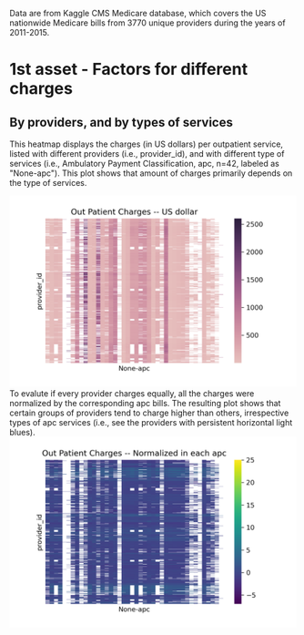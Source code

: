 Data are from Kaggle CMS Medicare database, which covers the US nationwide Medicare bills from 3770 unique providers during the years of 2011-2015. 
# 1st asset - Factors for different charges
## By providers, and by types of services
This heatmap displays the charges (in US dollars) per outpatient service, listed with different providers (i.e., provider_id), and with different type of services (i.e., Ambulatory Payment Classification, apc, n=42, labeled as "None-apc"). This plot shows that amount of charges primarily depends on the type of services.  

![Figure1](OutPatientCharges.png)     
To evalute if every provider charges equally, all the charges were normalized by the corresponding apc bills. The resulting plot shows that certain groups of providers tend to charge higher than others, irrespective types of apc services (i.e., see the providers with persistent horizontal light blues).   
![Figure2](OutPatientChargesNorm.png)

